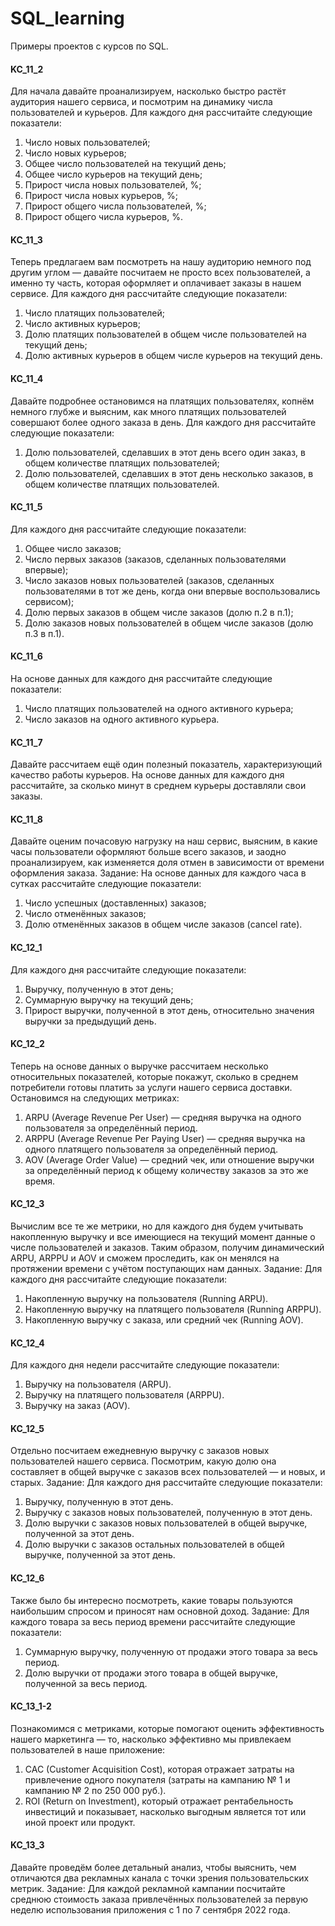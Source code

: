 # SQL_learning
Примеры проектов с курсов по SQL.

#### KC_11_2
Для начала давайте проанализируем, насколько быстро растёт аудитория нашего сервиса, и посмотрим на динамику числа пользователей и курьеров. 
Для каждого дня рассчитайте следующие показатели:
  1. Число новых пользователей; 
  2. Число новых курьеров; 
  3. Общее число пользователей на текущий день; 
  4. Общее число курьеров на текущий день;
  5. Прирост числа новых пользователей, %; 
  6. Прирост числа новых курьеров, %; 
  7. Прирост общего числа пользователей, %; 
  8. Прирост общего числа курьеров, %.

#### KC_11_3
Теперь предлагаем вам посмотреть на нашу аудиторию немного под другим углом — давайте посчитаем не просто всех пользователей, а именно ту часть, которая оформляет и оплачивает заказы в нашем сервисе.
Для каждого дня рассчитайте следующие показатели:
  1. Число платящих пользователей; 
  2. Число активных курьеров; 
  3. Долю платящих пользователей в общем числе пользователей на текущий день;
  4. Долю активных курьеров в общем числе курьеров на текущий день.

#### KC_11_4
Давайте подробнее остановимся на платящих пользователях, копнём немного глубже и выясним, как много платящих пользователей совершают более одного заказа в день.
Для каждого дня рассчитайте следующие показатели:
  1. Долю пользователей, сделавших в этот день всего один заказ, в общем количестве платящих пользователей;
  2. Долю пользователей, сделавших в этот день несколько заказов, в общем количестве платящих пользователей.

#### KC_11_5
Для каждого дня рассчитайте следующие показатели:
  1. Общее число заказов; 
  2. Число первых заказов (заказов, сделанных пользователями впервые);
  3. Число заказов новых пользователей (заказов, сделанных пользователями в тот же день, когда они впервые воспользовались сервисом);
  4. Долю первых заказов в общем числе заказов (долю п.2 в п.1); 
  5. Долю заказов новых пользователей в общем числе заказов (долю п.3 в п.1).

#### KC_11_6
На основе данных для каждого дня рассчитайте следующие показатели:
 1. Число платящих пользователей на одного активного курьера; 
 2. Число заказов на одного активного курьера.

#### KC_11_7
Давайте рассчитаем ещё один полезный показатель, характеризующий качество работы курьеров.
На основе данных для каждого дня рассчитайте, за сколько минут в среднем курьеры доставляли свои заказы.

#### KC_11_8
Давайте оценим почасовую нагрузку на наш сервис, выясним, в какие часы пользователи оформляют больше всего заказов, и заодно проанализируем, как изменяется доля отмен в зависимости от времени оформления заказа.
Задание: На основе данных для каждого часа в сутках рассчитайте следующие показатели:
  1. Число успешных (доставленных) заказов; 
  2. Число отменённых заказов; 
  3. Долю отменённых заказов в общем числе заказов (cancel rate).

#### KC_12_1
Для каждого дня рассчитайте следующие показатели:
  1. Выручку, полученную в этот день; 
  2. Суммарную выручку на текущий день; 
  3. Прирост выручки, полученной в этот день, относительно значения выручки за предыдущий день.

#### KC_12_2
Теперь на основе данных о выручке рассчитаем несколько относительных показателей, которые покажут, сколько в среднем потребители готовы платить за услуги нашего сервиса доставки. Остановимся на следующих метриках:
  1. ARPU (Average Revenue Per User) — средняя выручка на одного пользователя за определённый период.
  2. ARPPU (Average Revenue Per Paying User) — средняя выручка на одного платящего пользователя за определённый период.
  3. AOV (Average Order Value) — средний чек, или отношение выручки за определённый период к общему количеству заказов за это же время.

#### KC_12_3
Вычислим все те же метрики, но для каждого дня будем учитывать накопленную выручку и все имеющиеся на текущий момент данные о числе пользователей и заказов. 
Таким образом, получим динамический ARPU, ARPPU и AOV и сможем проследить, как он менялся на протяжении времени с учётом поступающих нам данных.
Задание: Для каждого дня рассчитайте следующие показатели:
  1. Накопленную выручку на пользователя (Running ARPU).
  2. Накопленную выручку на платящего пользователя (Running ARPPU).
  3. Накопленную выручку с заказа, или средний чек (Running AOV).

#### KC_12_4
Для каждого дня недели рассчитайте следующие показатели:
  1. Выручку на пользователя (ARPU).
  2. Выручку на платящего пользователя (ARPPU).
  3. Выручку на заказ (AOV).

#### KC_12_5
Отдельно посчитаем ежедневную выручку с заказов новых пользователей нашего сервиса. 
Посмотрим, какую долю она составляет в общей выручке с заказов всех пользователей — и новых, и старых.
Задание: Для каждого дня рассчитайте следующие показатели:
 1. Выручку, полученную в этот день.
 2. Выручку с заказов новых пользователей, полученную в этот день.
 3. Долю выручки с заказов новых пользователей в общей выручке, полученной за этот день.
 4. Долю выручки с заказов остальных пользователей в общей выручке, полученной за этот день.

#### KC_12_6
Также было бы интересно посмотреть, какие товары пользуются наибольшим спросом и приносят нам основной доход.
Задание: Для каждого товара за весь период времени рассчитайте следующие показатели:
 1. Суммарную выручку, полученную от продажи этого товара за весь период.
 2. Долю выручки от продажи этого товара в общей выручке, полученной за весь период.

#### KC_13_1-2
Познакомимся с метриками, которые помогают оценить эффективность нашего маркетинга — то, насколько эффективно мы привлекаем пользователей в наше приложение:
 1. CAC (Customer Acquisition Cost), которая отражает затраты на привлечение одного покупателя (затраты на кампанию № 1 и кампанию № 2 по 250 000 руб.).
 2. ROI (Return on Investment), который отражает рентабельность инвестиций и показывает, насколько выгодным является тот или иной проект или продукт. 

#### KC_13_3
Давайте проведём более детальный анализ, чтобы выяснить, чем отличаются два рекламных канала с точки зрения пользовательских метрик.
Задание: Для каждой рекламной кампании посчитайте среднюю стоимость заказа привлечённых пользователей за первую неделю использования приложения с 1 по 7 сентября 2022 года.
